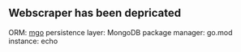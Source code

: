 ## Webscraper has been depricated

ORM: [mgo](https://godoc.org/github.com/globalsign/mgo)
persistence layer: MongoDB
package manager: go.mod
instance: echo 

